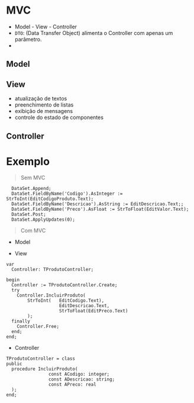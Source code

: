 # MVC
- Model - View - Controller
- `DTO`: (Data Transfer Object) alimenta o Controller com apenas um parâmetro.
- 



## Model

## View
- atualização de textos
- preenchimento de listas
- exibição de mensagens 
- controle do estado de componentes

## Controller



# Exemplo
> Sem MVC
~~~Delphi
  DataSet.Append;
  DataSet.FieldByName('Codigo').AsInteger := StrToInt(EditCodigoProduto.Text);
  DataSet.FieldByName('Descricao').AsString := EditDescricao.Text;;
  DataSet.FieldByName('Preco').AsFloat := StrToFloat(EditValor.Text);
  DataSet.Post;
  DataSet.ApplyUpdates(0);
~~~

> Com MVC
- Model


- View
~~~Dlephi
var
  Controller: TProdutoController;
  
begin
  Controller := TProdutoController.Create;
  try
    Controller.IncluirProduto(
        StrToInt(   EditCodigo.Text), 
                    EditDescricao.Text, 
                    StrToFloat(EditPreco.Text)
        );
  finally
    Controller.Free;
  end;
end;
~~~

- Controller
~~~Delphi
TProdutoController = class
public
  procedure IncluirProduto(
                const ACodigo: integer;
                const ADescricao: string; 
                const APreco: real
  );
end;
~~~
